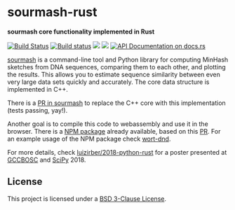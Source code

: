 <meta charset="utf-8"/>

# sourmash-rust

**sourmash core functionality implemented in Rust**

[![Build Status](https://travis-ci.org/luizirber/sourmash-rust.svg?branch=master)](https://travis-ci.org/luizirber/sourmash-rust)
[![Build status](https://ci.appveyor.com/api/projects/status/pk0druxv8eafq0r1?svg=true)](https://ci.appveyor.com/project/luizirber/sourmash-rust)
[![](http://meritbadge.herokuapp.com/sourmash)](https://crates.io/crates/sourmash)
[![](https://img.shields.io/crates/d/sourmash.svg)](https://crates.io/crates/sourmash)
[![API Documentation on docs.rs](https://docs.rs/sourmash/badge.svg)](https://docs.rs/sourmash)

[sourmash][sourmash] is a command-line tool and Python library for
computing MinHash sketches from DNA sequences, comparing them to each other, and
plotting the results. This allows you to estimate sequence similarity between
even very large data sets quickly and accurately. The core data structure is
implemented in C++.

[sourmash]: https://github.com/dib-lab/sourmash

There is a [PR in sourmash][sourmash_pr] to replace the C++ core with this
implementation (tests passing, yay!).

[sourmash_pr]: https://github.com/dib-lab/sourmash/pull/424

Another goal is to compile this code to webassembly and use it in the browser.
There is a [NPM package][package] already available, based on this [PR][wasm].
For an example usage of the NPM package check [wort-dnd][wort-dnd].

[package]: https://www.npmjs.com/package/sourmash
[wasm]: https://github.com/luizirber/sourmash-rust/pull/3
[wort-dnd]: https://github.com/luizirber/wort-dnd

For more details, check [luizirber/2018-python-rust][poster] for a poster
presented at [GCCBOSC][bosc] and [SciPy][scipy] 2018.

[poster]: https://github.com/luizirber/2018-python-rust
[bosc]: https://gccbosc2018.sched.com/
[scipy]: https://scipy2018.scipy.org/ehome/index.php?eventid=299527&tabid=712461&cid=2233543&sessionid=21618890&sessionchoice=1&

## License

This project is licensed under a [BSD 3-Clause License](LICENSE).
